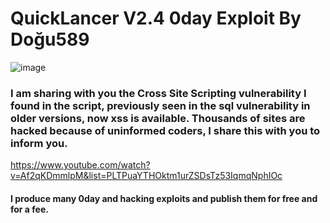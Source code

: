 # QuickLancer V2.4 0day Exploit By Doğu589


![image](https://github.com/user-attachments/assets/7adee8e5-e3ff-4f54-9f20-fef317027712)

### I am sharing with you the Cross Site Scripting vulnerability I found in the script, previously seen in the sql vulnerability in older versions, now xss is available. Thousands of sites are hacked because of uninformed coders, I share this with you to inform you.


https://www.youtube.com/watch?v=Af2qKDmmlpM&list=PLTPuaYTHOktm1urZSDsTz53IqmqNphIOc


#### I produce many 0day and hacking exploits and publish them for free and for a fee.
